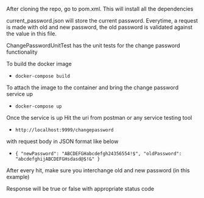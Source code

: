 After cloning the repo, go to pom.xml. This will install all the dependencies


current_password.json will store the current password. Everytime, a request is made with old and new password, the old password is validated against the value in this file.

ChangePasswordUnitTest has the unit tests for the change password functionality

To build the docker image
- `docker-compose build`

To attach the image to the container and bring the change password service up
- `docker-compose up`

Once the service is up Hit the uri from postman or any service testing tool
- `http://localhost:9999/changepassword` 

with request body in JSON format like below
- `{
   		"newPassword": "ABCDEFGHabcdefgh24356554!$",
    	"oldPassword": "abcdefghijABCDEFGHsdasd@$!&"
   }`

After every hit, make sure you interchange old and new password (in this example)

Response will be true or false with appropriate status code